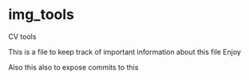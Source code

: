 # img_tools
CV tools

This is a file to keep track of important information about this file
Enjoy

Also this also to expose commits to this
